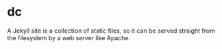 # dc

A Jekyll site is a collection of static files, so it can be served straight from the filesystem by a web server like Apache.
